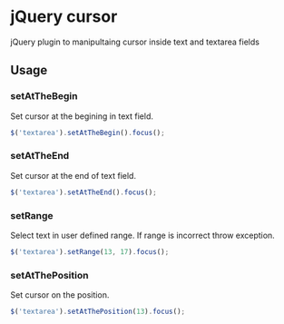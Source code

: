 jQuery cursor
=============

jQuery plugin to manipultaing cursor inside text and textarea fields

Usage
-----

### setAtTheBegin

Set cursor at the begining in text field.

```js
$('textarea').setAtTheBegin().focus();
```

### setAtTheEnd

Set cursor at the end of text field.

```js
$('textarea').setAtTheEnd().focus();
```

### setRange

Select text in user defined range. If range is incorrect throw exception.

```js
$('textarea').setRange(13, 17).focus();
```

### setAtThePosition

Set cursor on the position.

```js
$('textarea').setAtThePosition(13).focus();
```
